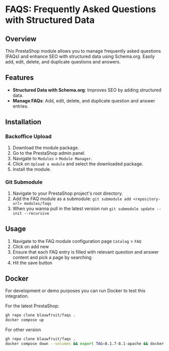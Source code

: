 # FAQS: Frequently Asked Questions with Structured Data

## Overview
This PrestaShop module allows you to manage frequently asked questions (FAQs) and enhance SEO with structured data using Schema.org. Easily add, edit, delete, and duplicate questions and answers.

## Features
- **Structured Data with Schema.org**: Improves SEO by adding structured data.
- **Manage FAQs**: Add, edit, delete, and duplicate question and answer entries.

## Installation

### Backoffice Upload
1. Download the module package.
2. Go to the PrestaShop admin panel.
3. Navigate to `Modules` > `Module Manager`.
4. Click on `Upload a module` and select the downloaded package.
5. Install the module.

### Git Submodule
1. Navigate to your PrestaShop project's root directory.
2. Add the FAQ module as a submodule: `git submodule add <repository-url> modules/faqs`
3. When you wanna pull in the latest version run `git submodule update --init --recursive`

## Usage
1. Navigate to the FAQ module configuration page `Catalog` > `FAQ`
2. Click on add new
3. Ensure that each FAQ entry is filled with relevant question and answer content and pick a page by searching
4. Hit the save button

## Docker

For development or demo purposes you can run Docker to test this integration.

For the latest PrestaShop:
```bash
gh repo clone blauwfruit/faqs .
docker compose up
```

For other version

```bash
gh repo clone blauwfruit/faqs .
docker compose down --volumes && export TAG=8.1.7-8.1-apache && docker compose up
```